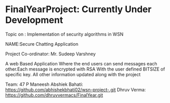 # FinalYearProject: Currently Under Development
Topic on : Implementation of security algorithms in WSN

NAME:Secure Chatting Application

Project Co-ordinator: Mr. Sudeep Varshney

A web Based Application Where the end users can send messages each other.Each message is encrypted with RSA With the user defined BITSIZE of specific key.
All other information updated along with the project

Team: 47 
P Maneesh
Abshiek Bahati: https://github.com/abhishekbhati02/wsn-project-.git
Dhruv Verma: https://github.com/dhruvvermacs/FinalYear.git
